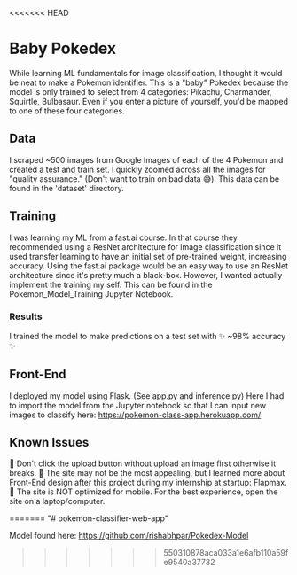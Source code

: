 <<<<<<< HEAD
﻿
# Baby Pokedex 
While learning ML fundamentals for image classification, I thought it would be neat to make a Pokemon identifier. This is a "baby" Pokedex because the model is only trained to select from 4 categories: Pikachu, Charmander, Squirtle, Bulbasaur. Even if you enter a picture of yourself, you'd be mapped to one of these four categories.

## Data

I scraped ~500 images from Google Images of each of the 4 Pokemon and created a test and train set. I quickly zoomed across all the images for "quality assurance." (Don't want to train on bad data 😅). This data can be found in the 'dataset' directory.

## Training

I was learning my ML from a fast.ai course. In that course they recommended using a ResNet architecture for image classification since it used transfer learning to have an initial set of pre-trained weight, increasing accuracy. Using the fast.ai package would be an easy way to use an ResNet architecture since it's pretty much a black-box. However, I wanted actually implement the training my self. This can be found in the Pokemon_Model_Training Jupyter Notebook.

### Results 

I trained the model to make predictions on a test set with ✨ ~98% accuracy ✨

## Front-End

I deployed my model using Flask. (See app.py and inference.py)
Here I had to import the model from the Jupyter notebook so that I can input new images to classify here: https://pokemon-class-app.herokuapp.com/

## Known Issues
😬 Don't click the upload button without upload an image first otherwise it breaks.
😬 The site may not be the most appealing, but I learned more about Front-End design after this project during my internship at startup: Flapmax.
😬 The site is NOT optimized for mobile. For the best experience, open the site on a laptop/computer.



=======
"# pokemon-classifier-web-app" 

Model found here:
https://github.com/rishabhpar/Pokedex-Model
>>>>>>> 550310878aca033a1e6afb110a59fe9540a37732
